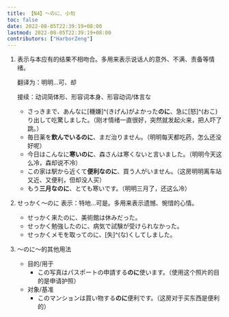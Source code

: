 ```yaml
---
title: 【N4】～のに、小句
toc: false
date: 2022-08-05T22:39:19+08:00
lastmod: 2022-08-05T22:39:19+08:00
contributors: ["HarborZeng"]
---
```


1. 表示与本应有的结果不相吻合。多用来表示说话人的意外、不满、责备等情绪。

    翻译为：明明...可、却

    接续：动词简体形、形容词本身、形容动词/体言な

    - さっきまで、あんなに[機嫌]^(きげん)がよかった**のに**、急に[怒]^(おこ)り出して吃驚しました。（刚オ情绪一直很好，突然就发起火来，把人吓了跳。）
    - 毎日薬を**飲んでいるのに**、まだ治りません。（明明每天都吃药，怎么还没好呢）
    - 今日はこんなに**寒いのに**、森さんは寒くないと言いました。（明明今天这么冷，森却说不冷）
    - この家は駅から近くて**便利なのに**、買う人がいません。（这房明明离车站又近、又便利，但却没人买）
    - もう**三月なのに**、とても寒いです。（明明三月了，还这么冷）

2. せっかく～のに 表示：特地...可是。多用来表示遗憾、惋惜的心情。

    - せっかく来たのに、美術館は休みだった。
    - せっかく勉強したのに、病気で試験が受けられなかった。
    - せっかくメモを取ってのに、[失]^(な)くしてしました。

3. ～のに～的其他用法

    - 目的/用于
      - この写真はパスポートの申請する**のに**使います。（使用这个照片的目的是申请护照）
    - 对象/基准
      - このマンションは買い物する**のに**便利です。（这房对于买东西是便利的）

